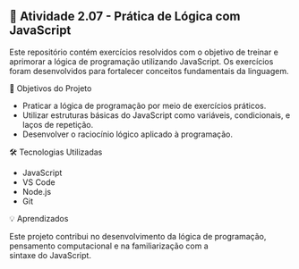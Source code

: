 ## 🧠 Atividade 2.07 - Prática de Lógica com JavaScript

Este repositório contém exercícios resolvidos com o objetivo de treinar e aprimorar a lógica de programação
utilizando JavaScript.
Os exercícios foram desenvolvidos para fortalecer conceitos fundamentais da linguagem.

🚀 Objetivos do Projeto

- Praticar a lógica de programação por meio de exercícios práticos.
- Utilizar estruturas básicas do JavaScript como variáveis, condicionais, e laços de repetição.
- Desenvolver o raciocínio lógico aplicado à programação.

🛠 Tecnologias Utilizadas

- JavaScript
- VS Code
- Node.js
- Git

💡 Aprendizados

Este projeto contribui no desenvolvimento da lógica de programação,
pensamento computacional e na familiarização com a sintaxe do JavaScript.
